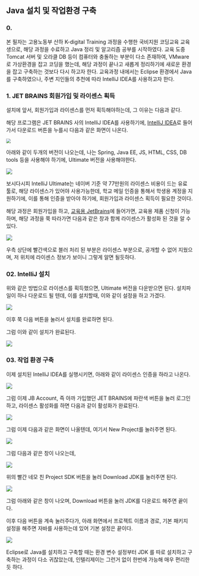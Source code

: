 ## Java 설치 및 작업환경 구축



### 0.

본 필자는 고용노동부 산하 K-digital Training 과정을 수행한 국비지원 코딩교육 교육생으로, 해당 과정을 수료하고 Java 정리 및 알고리즘 공부를 시작하였다. 교육 도중 Tomcat 서버 및 오라클 DB 등이 컴퓨터와 충돌하는 부분이 다소 존재하여, VMware로 가상환경을 잡고 코딩을 했는데, 해당 과정이 끝나고 새롭게 정리하기에 새로운 환경을 잡고 구축하는 것보다 다시 하고자 한다. 
교육과정 내에서는 Eclipse 환경에서 Java를 구축하였으나, 주변 지인들의 추천에 따라 IntelliJ IDEA를 사용하고자 한다.



### 1. JET BRAINS 회원가입 및 라이센스 획득

설치에 앞서, 회원가입과 라이센스를 먼저 획득해야하는데, 그 이유는 다음과 같다.

해당 프로그램은 JET BRAINS 사의 IntelliJ IDEA를 사용하기에, [IntelliJ IDEA](https://www.jetbrains.com/ko-kr/idea/)로 들어가서 다운로드 버튼을 누를시 다음과 같은 화면이 나온다.

<img src=".\img\img1.PNG" style="zoom:75%;" />



아래와 같이 두개의 버전이 나오는데, 나는 Spring, Java EE, JS, HTML, CSS, DB tools 등을 사용해야 하기에, Ultimate 버전을 사용해야한다.

<img src=".\img\img2.png">



보시다시피 IntelliJ Ultimate는 네이버 기준 약 77만원의 라이센스 비용이 드는 유료 툴로, 해당 라이센스가 있어야 사용가능한데, 학교 메일 인증을 통해서 학생용 계정을 지원하기에, 이를 통해 인증을 받아야 하기에, 회원가입과 라이센스 획득이 필요한 것이다.



해당 과정은 회원가입을 하고, [교육용 JetBrains](https://www.jetbrains.com/shop/eform/students)에 들어가면, 교육용 제품 신청이 가능하며, 해당 과정을 쭉 따라가면 다음과 같은 창과 함께 라이센스가 활성화 된 것을 알 수 있다.

<img src=".\img\img3.png">

우측 상단에 빨간색으로 블러 처리 된 부분은 라이센스 부분으로, 공개할 수 없어 지웠으며, 저 위치에 라이센스 정보가 보이니 그렇게 알면 될듯하다.





### 02. IntelliJ 설치

위와 같은 방법으로 라이센스를 획득했으면, Ultimate 버전을 다운받으면 된다. 설치파일이 하나 다운로드 될 텐데, 이를 설치할때, 이와 같이 설정을 하고 가겠다. 

<img src=".\img\img4.PNG">

이후 쭉 다음 버튼을 눌러서 설치를 완료하면 된다.



그럼 이와 같이 설치가 완료된다.

<img src=".\img\img5.PNG">





### 03. 작업 환경 구축

이제 설치된 IntelliJ IDEA를 실행시키면, 아래와 같이 라이센스 인증을 하라고 나온다.

<img src=".\img\img6.PNG">



그럼 이제 JB Account, 즉 아까 가입했던 JET BRAINS에 파란색 버튼을 눌러 로그인하고, 라이센스 활성화를 하면 다음과 같이 활성화가 완료된다.

<img src=".\img\img7.PNG">





그럼 이제 다음과 같은 화면이 나올텐데, 여기서 New Project를 눌러주면 된다.

<img src=".\img\img8.png">



그럼 다음과 같은 창이 나오는데, 

<img src=".\img\img9.png">



위의 빨간 네모 친 Project SDK 버튼을 눌러 Download JDK를 눌러주면 된다.

<img src=".\img\img10.PNG">



그럼 아래와 같은 창이 나오며, Download 버튼을 눌러 JDK를 다운로드 해주면 끝이다.



이후 다음 버튼을 계속 눌러주다가, 아래 화면에서 프로젝트 이름과 경로, 기본 패키지 설정을 해주면 자바를 사용하는데 있어 기본 설정은 끝이다.

<img src=".\img\img11.png">



Eclipse로 Java를 설치하고 구축할 때는 환경 변수 설정부터 JDK 를 따로 설치하고 구축하는 과정이 다소 귀찮았는데, 인텔리제이는 그런거 없이 한번에 가능해 매우 편리한듯 하다.
